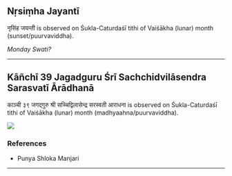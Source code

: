 ## Nṛsiṃha Jayantī
नृसिंह जयन्ती is observed on Śukla-Caturdaśī tithi of Vaiśākha (lunar) month (sunset/puurvaviddha).

_Monday Swati?_

---
## Kāñchī 39 Jagadguru Śrī Sachchidvilāsendra Sarasvatī Ārādhanā
काञ्ची ३९ जगद्गुरु श्री सच्चिद्विलासेन्द्र सरस्वती आराधना is observed on Śukla-Caturdaśī tithi of Vaiśākha (lunar) month (madhyaahna/puurvaviddha).

_![](https://github.com/sanskrit-coders/jyotisha/blob/master/jyotisha/panchangam/temporal/festival/images/kanchi-jagadgurus/jagadguru-39.jpg)_
### References
* Punya Shloka Manjari


---
